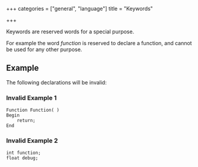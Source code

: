+++
categories = ["general", "language"]
title = "Keywords"

+++

Keywords are reserved words for a special purpose.

For example the word *function* is reserved to declare a function, and cannot be used for any other purpose.


## Example

The following declarations will be invalid:

### Invalid Example 1
```
Function Function( )
Begin
    return;
End
```

### Invalid Example 2

```
int function;
float debug;
```
